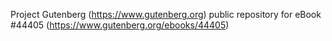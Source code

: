 Project Gutenberg (https://www.gutenberg.org) public repository for eBook #44405 (https://www.gutenberg.org/ebooks/44405)
